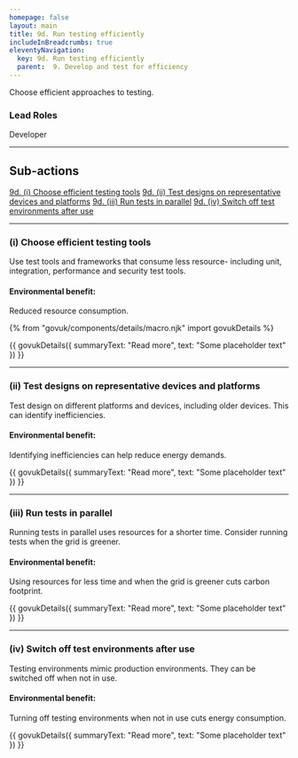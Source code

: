 ```yaml
---
homepage: false
layout: main
title: 9d. Run testing efficiently
includeInBreadcrumbs: true
eleventyNavigation:
  key: 9d. Run testing efficiently
  parent:  9. Develop and test for efficiency
---
```



Choose efficient approaches to testing. 

### Lead Roles
Developer

* * *

## Sub-actions

[9d. (i) Choose efficient testing tools](#(i)-choose-efficient-testing-tools)
[9d. (ii) Test designs on representative devices and platforms](#(ii)-test-designs-on-representative-devices-and-platforms)
[9d. (iii) Run tests in parallel](#(iii)-run-tests-in-parallel)
[9d. (iv) Switch off test environments after use](#(iv)-switch-off-test-environments-after-use)

* * *

###  (i) Choose efficient testing tools

Use test tools and frameworks that consume less resource- including unit, integration, performance and security test tools. 

#### Environmental benefit: 
Reduced resource consumption.

{% from "govuk/components/details/macro.njk" import govukDetails %}

{{ govukDetails({
  summaryText: "Read more",
  text: "Some placeholder text"
}) }}
* * *

###  (ii) Test designs on representative devices and platforms

Test design on different platforms and devices, including older devices. This can identify inefficiencies.

#### Environmental benefit: 
Identifying inefficiencies can help reduce energy demands.

{{ govukDetails({
  summaryText: "Read more",
  text: "Some placeholder text"
}) }}

* * *

### (iii) Run tests in parallel

Running tests in parallel uses resources for a shorter time. Consider running tests when the grid is greener.

#### Environmental benefit: 
Using resources for less time and when the grid is greener cuts carbon footprint.

{{ govukDetails({
  summaryText: "Read more",
  text: "Some placeholder text"
}) }}

* * *

### (iv) Switch off test environments after use

Testing environments mimic production environments. They can be switched off when not in use.

#### Environmental benefit: 
Turning off testing environments when not in use cuts energy consumption.

{{ govukDetails({
  summaryText: "Read more",
  text: "Some placeholder text"
}) }}